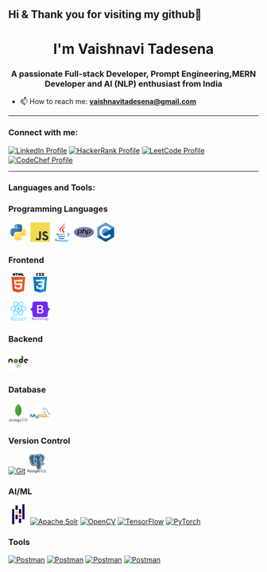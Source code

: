 ## Hi & Thank you for visiting my github👋
<h1 align="center"> I'm Vaishnavi Tadesena</h1>
<h3 align="center">A passionate Full-stack Developer, Prompt Engineering,MERN Developer and AI (NLP) enthusiast from India</h3>


- 📫 How to reach me: **vaishnavitadesena@gmail.com**

---

<h3 align="left">Connect with me:</h3>
<p align="left">
<a href="https://www.linkedin.com/in/vaishnu0503/" target="blank"><img align="center" src="https://raw.githubusercontent.com/rahuldkjain/github-profile-readme-generator/master/src/images/icons/Social/linked-in-alt.svg" alt="LinkedIn Profile" height="30" width="40" /></a>
<a href="https://www.hackerrank.com/vaishnavitadese1" target="blank"><img align="center" src="https://raw.githubusercontent.com/rahuldkjain/github-profile-readme-generator/master/src/images/icons/Social/hackerrank.svg" alt="HackerRank Profile" height="30" width="40" /></a>
<a href="https://leetcode.com/vaishnavi0503/" target="blank"><img align="center" src="https://raw.githubusercontent.com/rahuldkjain/github-profile-readme-generator/master/src/images/icons/Social/leet-code.svg" alt="LeetCode Profile" height="30" width="40" /></a>
<a href="https://www.codechef.com/users/vaishu0503" target="blank"><img align="center" src="https://cdn.jsdelivr.net/npm/simple-icons@3.1.0/icons/codechef.svg" alt="CodeChef Profile" height="30" width="40" /></a>
</p>

---

<h3 align="left">Languages and Tools:</h3>
<p align="left">
    <h3 align="left">Programming Languages</h3>
<a href="https://www.python.org" target="_blank" rel="noreferrer"><img src="https://raw.githubusercontent.com/devicons/devicon/master/icons/python/python-original.svg" alt="Python" width="40" height="40" /></a>
<a href="https://developer.mozilla.org/en-US/docs/Web/JavaScript" target="_blank" rel="noreferrer"><img src="https://raw.githubusercontent.com/devicons/devicon/master/icons/javascript/javascript-original.svg" alt="JavaScript" width="40" height="40" /></a>
<a href="https://www.java.com" target="_blank" rel="noreferrer"><img src="https://raw.githubusercontent.com/devicons/devicon/master/icons/java/java-original.svg" alt="Java" width="40" height="40" /></a>
<a href="https://www.php.net" target="_blank" rel="noreferrer"><img src="https://raw.githubusercontent.com/devicons/devicon/master/icons/php/php-original.svg" alt="PHP" width="40" height="40" /></a>
<a href="https://www.cprogramming.com/" target="_blank" rel="noreferrer"><img src="https://raw.githubusercontent.com/devicons/devicon/master/icons/c/c-original.svg" alt="C" width="40" height="40" /></a>
<h3 align="left">Frontend </h3>
<a href="https://www.w3.org/html/" target="_blank" rel="noreferrer"><img src="https://raw.githubusercontent.com/devicons/devicon/master/icons/html5/html5-original-wordmark.svg" alt="HTML5" width="40" height="40" /></a>
<a href="https://www.w3schools.com/css/" target="_blank" rel="noreferrer"><img src="https://raw.githubusercontent.com/devicons/devicon/master/icons/css3/css3-original-wordmark.svg" alt="CSS3" width="40" height="40" /></a>

<a href="https://reactjs.org/" target="_blank" rel="noreferrer"><img src="https://raw.githubusercontent.com/devicons/devicon/master/icons/react/react-original-wordmark.svg" alt="React" width="40" height="40" /></a>
<a href="https://getbootstrap.com" target="_blank" rel="noreferrer"><img src="https://raw.githubusercontent.com/devicons/devicon/master/icons/bootstrap/bootstrap-plain-wordmark.svg" alt="Bootstrap" width="40" height="40" /></a>
<h3 align="left">Backend</h3>
<a href="https://nodejs.org" target="_blank" rel="noreferrer"><img src="https://raw.githubusercontent.com/devicons/devicon/master/icons/nodejs/nodejs-original-wordmark.svg" alt="Node.js" width="40" height="40" /></a>
<h3 align="left">Database</h3>
<a href="https://www.mongodb.com/" target="_blank" rel="noreferrer"><img src="https://raw.githubusercontent.com/devicons/devicon/master/icons/mongodb/mongodb-original-wordmark.svg" alt="MongoDB" width="40" height="40" /></a>
<a href="https://www.mysql.com/" target="_blank" rel="noreferrer"><img src="https://raw.githubusercontent.com/devicons/devicon/master/icons/mysql/mysql-original-wordmark.svg" alt="MySQL" width="40" height="40" /></a>
<h3 align="left">Version Control</h3>
<a href="https://git-scm.com/" target="_blank" rel="noreferrer"><img src="https://www.vectorlogo.zone/logos/git-scm/git-scm-icon.svg" alt="Git" width="40" height="40" /></a>
<a href="https://www.postgresql.org" target="_blank" rel="noreferrer"><img src="https://raw.githubusercontent.com/devicons/devicon/master/icons/postgresql/postgresql-original-wordmark.svg" alt="PostgreSQL" width="40" height="40" /></a>
<h3 align="left">AI/ML</h3>
<a href="https://pandas.pydata.org/" target="_blank" rel="noreferrer"><img src="https://raw.githubusercontent.com/devicons/devicon/2ae2a900d2f041da66e950e4d48052658d850630/icons/pandas/pandas-original.svg" alt="Pandas" width="40" height="40" /></a>
<a href="https://lucene.apache.org/solr/" target="_blank" rel="noreferrer"><img src="https://www.vectorlogo.zone/logos/apache_solr/apache_solr-icon.svg" alt="Apache Solr" width="40" height="40" /></a>
<a href="https://opencv.org/" target="_blank" rel="noreferrer"><img src="https://www.vectorlogo.zone/logos/opencv/opencv-icon.svg" alt="OpenCV" width="40" height="40" /></a>
<a href="https://www.tensorflow.org" target="_blank" rel="noreferrer"><img src="https://www.vectorlogo.zone/logos/tensorflow/tensorflow-icon.svg" alt="TensorFlow" width="40" height="40" /></a>
<a href="https://pytorch.org/" target="_blank" rel="noreferrer"><img src="https://www.vectorlogo.zone/logos/pytorch/pytorch-icon.svg" alt="PyTorch" width="40" height="40" /></a>
<h3 align="left">Tools</h3>
<a href="https://postman.com" target="_blank" rel="noreferrer"><img src="https://www.vectorlogo.zone/logos/getpostman/getpostman-icon.svg" alt="Postman" width="40" height="40" /></a>
<a href="" target="_blank" rel="noreferrer"><img src="https://encrypted-tbn0.gstatic.com/images?q=tbn:ANd9GcT3KwAc_2tfagpsaV-bgDU6_2PbKIJWJLzTmw&s" alt="Postman" width="40" height="40" /></a>
<a href="" target="_blank" rel="noreferrer"><img src="https://encrypted-tbn0.gstatic.com/images?q=tbn:ANd9GcSRdIuqfV3TYaw3PzELv2iPQ5EacUOPSUN-6g&s" alt="Postman" width="40" height="40" /></a>
<a href="" target="_blank" rel="noreferrer"><img src="https://encrypted-tbn0.gstatic.com/images?q=tbn:ANd9GcSgnnzkUDd_VXg-ed3kc_F6CeOn9_YAB-yA_w&s" alt="Postman" width="40" height="40" /></a>
<!-- <a href="" target="_blank" rel="noreferrer"><img src="" alt="Postman" width="40" height="40" /></a> -->
</p>
